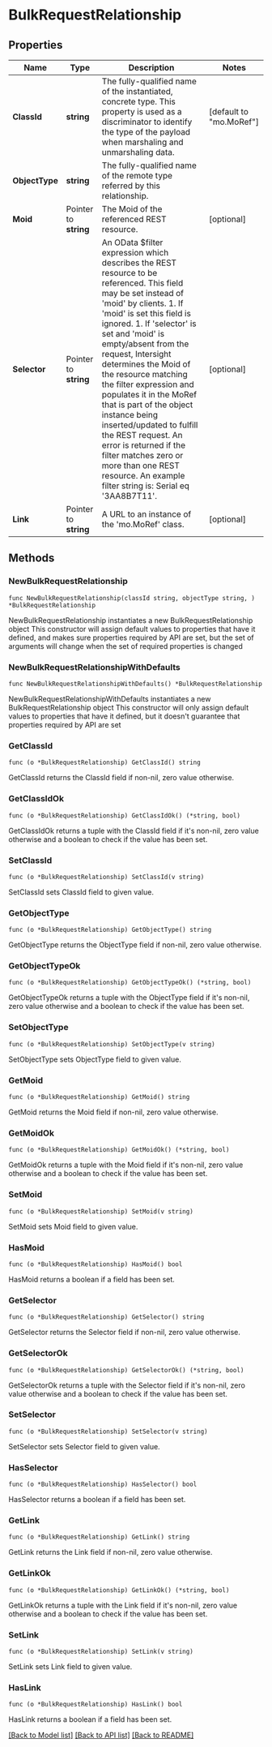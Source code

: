 # BulkRequestRelationship

## Properties

Name | Type | Description | Notes
------------ | ------------- | ------------- | -------------
**ClassId** | **string** | The fully-qualified name of the instantiated, concrete type. This property is used as a discriminator to identify the type of the payload when marshaling and unmarshaling data. | [default to "mo.MoRef"]
**ObjectType** | **string** | The fully-qualified name of the remote type referred by this relationship. | 
**Moid** | Pointer to **string** | The Moid of the referenced REST resource. | [optional] 
**Selector** | Pointer to **string** | An OData $filter expression which describes the REST resource to be referenced. This field may be set instead of &#39;moid&#39; by clients. 1. If &#39;moid&#39; is set this field is ignored. 1. If &#39;selector&#39; is set and &#39;moid&#39; is empty/absent from the request, Intersight determines the Moid of the resource matching the filter expression and populates it in the MoRef that is part of the object instance being inserted/updated to fulfill the REST request. An error is returned if the filter matches zero or more than one REST resource. An example filter string is: Serial eq &#39;3AA8B7T11&#39;. | [optional] 
**Link** | Pointer to **string** | A URL to an instance of the &#39;mo.MoRef&#39; class. | [optional] 

## Methods

### NewBulkRequestRelationship

`func NewBulkRequestRelationship(classId string, objectType string, ) *BulkRequestRelationship`

NewBulkRequestRelationship instantiates a new BulkRequestRelationship object
This constructor will assign default values to properties that have it defined,
and makes sure properties required by API are set, but the set of arguments
will change when the set of required properties is changed

### NewBulkRequestRelationshipWithDefaults

`func NewBulkRequestRelationshipWithDefaults() *BulkRequestRelationship`

NewBulkRequestRelationshipWithDefaults instantiates a new BulkRequestRelationship object
This constructor will only assign default values to properties that have it defined,
but it doesn't guarantee that properties required by API are set

### GetClassId

`func (o *BulkRequestRelationship) GetClassId() string`

GetClassId returns the ClassId field if non-nil, zero value otherwise.

### GetClassIdOk

`func (o *BulkRequestRelationship) GetClassIdOk() (*string, bool)`

GetClassIdOk returns a tuple with the ClassId field if it's non-nil, zero value otherwise
and a boolean to check if the value has been set.

### SetClassId

`func (o *BulkRequestRelationship) SetClassId(v string)`

SetClassId sets ClassId field to given value.


### GetObjectType

`func (o *BulkRequestRelationship) GetObjectType() string`

GetObjectType returns the ObjectType field if non-nil, zero value otherwise.

### GetObjectTypeOk

`func (o *BulkRequestRelationship) GetObjectTypeOk() (*string, bool)`

GetObjectTypeOk returns a tuple with the ObjectType field if it's non-nil, zero value otherwise
and a boolean to check if the value has been set.

### SetObjectType

`func (o *BulkRequestRelationship) SetObjectType(v string)`

SetObjectType sets ObjectType field to given value.


### GetMoid

`func (o *BulkRequestRelationship) GetMoid() string`

GetMoid returns the Moid field if non-nil, zero value otherwise.

### GetMoidOk

`func (o *BulkRequestRelationship) GetMoidOk() (*string, bool)`

GetMoidOk returns a tuple with the Moid field if it's non-nil, zero value otherwise
and a boolean to check if the value has been set.

### SetMoid

`func (o *BulkRequestRelationship) SetMoid(v string)`

SetMoid sets Moid field to given value.

### HasMoid

`func (o *BulkRequestRelationship) HasMoid() bool`

HasMoid returns a boolean if a field has been set.

### GetSelector

`func (o *BulkRequestRelationship) GetSelector() string`

GetSelector returns the Selector field if non-nil, zero value otherwise.

### GetSelectorOk

`func (o *BulkRequestRelationship) GetSelectorOk() (*string, bool)`

GetSelectorOk returns a tuple with the Selector field if it's non-nil, zero value otherwise
and a boolean to check if the value has been set.

### SetSelector

`func (o *BulkRequestRelationship) SetSelector(v string)`

SetSelector sets Selector field to given value.

### HasSelector

`func (o *BulkRequestRelationship) HasSelector() bool`

HasSelector returns a boolean if a field has been set.

### GetLink

`func (o *BulkRequestRelationship) GetLink() string`

GetLink returns the Link field if non-nil, zero value otherwise.

### GetLinkOk

`func (o *BulkRequestRelationship) GetLinkOk() (*string, bool)`

GetLinkOk returns a tuple with the Link field if it's non-nil, zero value otherwise
and a boolean to check if the value has been set.

### SetLink

`func (o *BulkRequestRelationship) SetLink(v string)`

SetLink sets Link field to given value.

### HasLink

`func (o *BulkRequestRelationship) HasLink() bool`

HasLink returns a boolean if a field has been set.


[[Back to Model list]](../README.md#documentation-for-models) [[Back to API list]](../README.md#documentation-for-api-endpoints) [[Back to README]](../README.md)


